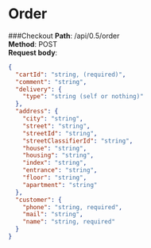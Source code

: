 # Order
###Checkout
**Path**: /api/0.5/order \
**Method**: POST \
**Request body**: 

~~~JSON
{
  "cartId": "string, (required)",
  "comment": "string",
  "delivery": {
    "type": "string (self or nothing)"
  },
  "address": {
    "city": "string",
    "street": "string",
    "streetId": "string",
    "streetClassifierId": "string",
    "house": "string",
    "housing": "string",
    "index": "string",
    "entrance": "string",
    "floor": "string",
    "apartment": "string"
  },
  "customer": {
    "phone": "string, required",
    "mail": "string",       
    "name": "string, required"
  }
}
~~~
